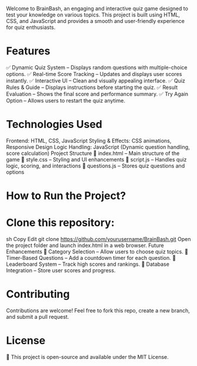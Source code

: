 
Welcome to BrainBash, an engaging and interactive quiz game designed to test your knowledge on various topics. This project is built using HTML, CSS, and JavaScript and provides a smooth and user-friendly experience for quiz enthusiasts.

# Features
✅ Dynamic Quiz System – Displays random questions with multiple-choice options.
✅ Real-time Score Tracking – Updates and displays user scores instantly.
✅ Interactive UI – Clean and visually appealing interface.
✅ Quiz Rules & Guide – Displays instructions before starting the quiz.
✅ Result Evaluation – Shows the final score and performance summary.
✅ Try Again Option – Allows users to restart the quiz anytime.

# Technologies Used
Frontend: HTML, CSS, JavaScript
Styling & Effects: CSS animations, Responsive Design
Logic Handling: JavaScript (Dynamic question handling, score calculation)
Project Structure
📂 index.html – Main structure of the game
📂 style.css – Styling and UI enhancements
📂 script.js – Handles quiz logic, scoring, and interactions
📂 questions.js – Stores quiz questions and options

# How to Run the Project?
# Clone this repository:
sh
Copy
Edit
git clone https://github.com/yourusername/BrainBash.git
Open the project folder and launch index.html in a web browser.
Future Enhancements
🚀 Category Selection – Allow users to choose quiz topics.
🚀 Timer-Based Questions – Add a countdown timer for each question.
🚀 Leaderboard System – Track high scores and rankings.
🚀 Database Integration – Store user scores and progress.

# Contributing
Contributions are welcome! Feel free to fork this repo, create a new branch, and submit a pull request.

# License
📝 This project is open-source and available under the MIT License.
